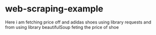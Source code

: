# web-scraping-example
Here i am fetching price off and adidas shoes using library requests and from using library beautifulSoup feting the price of shoe
